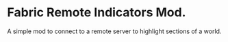 # Fabric Remote Indicators Mod.
A simple mod to connect to a remote server to highlight sections of a world.

